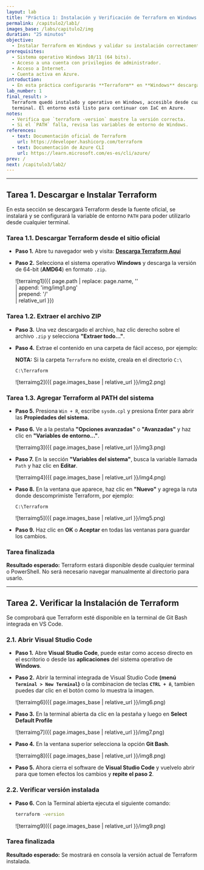 ```yaml
---
layout: lab
title: "Práctica 1: Instalación y Verificación de Terraform en Windows para Azure"
permalink: /capitulo2/lab1/
images_base: /labs/capitulo2/img
duration: "25 minutos"
objective:
  - Instalar Terraform en Windows y validar su instalación correctamente. Además, preparar el entorno para trabajar con Azure usando Azure CLI.
prerequisites:
  - Sistema operativo Windows 10/11 (64 bits).
  - Acceso a una cuenta con privilegios de administrador.
  - Acceso a Internet.
  - Cuenta activa en Azure.
introduction:
  - En esta práctica configurarás **Terraform** en **Windows** descargarás el binario oficial, lo descomprimirás en `C:\Terraform`, agregarás esa ruta al **PATH** del sistema para poder usarlo desde cualquier terminal, ajustarás **Git Bash** como terminal por defecto en **Visual Studio Code** y verificarás la instalación ejecutando `terraform -version`.
lab_number: 1
final_result: >
  Terraform quedó instalado y operativo en Windows, accesible desde cualquier
  terminal. El entorno está listo para continuar con IaC en Azure.
notes:
  - Verifica que `terraform -version` muestre la versión correcta.
  - Si el `PATH` falla, revisa las variables de entorno de Windows.
references:
  - text: Documentación oficial de Terraform
    url: https://developer.hashicorp.com/terraform
  - text: Documentación de Azure CLI
    url: https://learn.microsoft.com/es-es/cli/azure/
prev: /          
next: /capitulo3/lab2/
---
```



---

## Tarea 1. Descargar e Instalar Terraform

En esta sección se descargará Terraform desde la fuente oficial, se instalará y se configurará la variable de entorno `PATH` para poder utilizarlo desde cualquier terminal.

### Tarea 1.1. Descargar Terraform desde el sitio oficial

- **Paso 1.** Abre tu navegador web y visita: [**Descarga Terraform Aquí**](https://developer.hashicorp.com/terraform/install#windows)

- **Paso 2.** Selecciona el sistema operativo **Windows** y descarga la versión de 64-bit (**AMD64**) en formato `.zip`.

  ![terraimg1]({{ page.path
  | replace: page.name, ''   
  | append: 'img/img1.png'   
  | prepend: '/'            
  | relative_url }})

### Tarea 1.2. Extraer el archivo ZIP

- **Paso 3.** Una vez descargado el archivo, haz clic derecho sobre el archivo `.zip` y selecciona **"Extraer todo..."**.

- **Paso 4.** Extrae el contenido en una carpeta de fácil acceso, por ejemplo:  

  **NOTA:** Si la carpeta `Terraform` no existe, creala en el directorio `C:\`

  ```
  C:\Terraform
  ```

  ![terraimg2]({{ page.images_base | relative_url }}/img2.png)

### Tarea 1.3. Agregar Terraform al PATH del sistema

- **Paso 5.** Presiona `Win + R`, escribe `sysdm.cpl` y presiona Enter para abrir las **Propiedades del sistema.**

- **Paso 6.** Ve a la pestaña **"Opciones avanzadas"** o **"Avanzadas"** y haz clic en **"Variables de entorno..."**.

  ![terraimg3]({{ page.images_base | relative_url }}/img3.png)

- **Paso 7.** En la sección **"Variables del sistema"**, busca la variable llamada `Path` y haz clic en **Editar**.

  ![terraimg4]({{ page.images_base | relative_url }}/img4.png)

- **Paso 8.** En la ventana que aparece, haz clic en **"Nuevo"** y agrega la ruta donde descomprimiste Terraform, por ejemplo:

  ```
  C:\Terraform
  ```
  
  ![terraimg5]({{ page.images_base | relative_url }}/img5.png)

- **Paso 9.** Haz clic en **OK** o **Aceptar** en todas las ventanas para guardar los cambios.

<div class="task-result">
  <h3>Tarea finalizada</h3>
  <p><strong>Resultado esperado:</strong> Terraform estará disponible desde cualquier terminal o PowerShell. 
  No será necesario navegar manualmente al directorio para usarlo.</p>
</div>

---

## Tarea 2. Verificar la Instalación de Terraform

Se comprobará que Terraform esté disponible en la terminal de Git Bash integrada en VS Code.

### 2.1. Abrir Visual Studio Code

- **Paso 1.** Abre **Visual Studio Code**, puede estar como acceso directo en el escritorio o desde las **aplicaciones** del sistema operativo de **Windows**.

- **Paso 2.** Abrir la terminal integrada de Visual Studio Code **(menú `Terminal > New Terminal`)** o la combinacion de teclas **`CTRL + ñ`**, tambien puedes dar clic en el botón como lo muestra la imagen.

  ![terraimg6]({{ page.images_base | relative_url }}/img6.png)

- **Paso 3.** En la terminal abierta da clic en la pestaña y luego en **Select Default Profile**

  ![terraimg7]({{ page.images_base | relative_url }}/img7.png)

- **Paso 4.** En la ventana superior selecciona la opción **Git Bash**.

  ![terraimg8]({{ page.images_base | relative_url }}/img8.png)

- **Paso 5.** Ahora cierra el software de **Visual Studio Code** y vuelvelo abrir para que tomen efectos los cambios y **repite el paso 2**.

### 2.2. Verificar versión instalada

- **Paso 6.** Con la Terminal abierta ejecuta el siguiente comando:

  ```bash
  terraform -version
  ```
    
  ![terraimg9]({{ page.images_base | relative_url }}/img9.png)

<div class="task-result">
  <h3>Tarea finalizada</h3>
  <p><strong>Resultado esperado:</strong> Se mostrará en consola la versión actual de Terraform instalada.</p>
</div> 